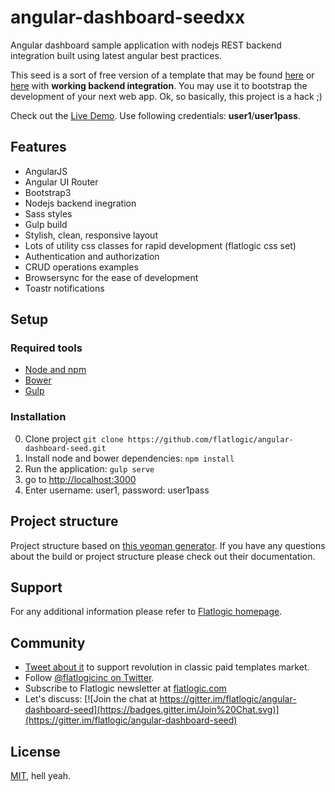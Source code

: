 # angular-dashboard-seedxx
Angular dashboard sample application with nodejs REST backend integration built using latest angular best practices. 

This seed is a sort of free version of a template that may be found [here](http://bootstrapbay.com/) or [here](http://themeforest.net/category/site-templates/admin-templates) with **working backend integration**. 
You may use it to bootstrap the development of your next web app. Ok, so basically, this project is a hack ;)

Check out the [Live Demo](http://angular-dashboard-seed.flatlogic.com). Use following credentials: <b>user1</b>/<b>user1pass</b>.

## Features
* AngularJS
* Angular UI Router
* Bootstrap3
* Nodejs backend inegration
* Sass styles
* Gulp build
* Stylish, clean, responsive layout
* Lots of utility css classes for rapid development (flatlogic css set)
* Authentication and authorization
* CRUD operations examples
* Browsersync for the ease of development
* Toastr notifications

## Setup

### Required tools
* [Node and npm](http://nodejs.org)
* [Bower](http://bower.io)
* [Gulp](http://gulpjs.com)

### Installation
0. Clone project `git clone https://github.com/flatlogic/angular-dashboard-seed.git`
1. Install node and bower dependencies: `npm install`
2. Run the application: `gulp serve`
3. go to [http://localhost:3000](http://localhost:3000)
4. Enter username: user1, password: user1pass

## Project structure
Project structure based on [this yeoman generator](https://github.com/Swiip/generator-gulp-angular). If you have any questions about the build or project structure please check out their documentation.

## Support
For any additional information please refer to [Flatlogic homepage](http://flatlogic.com). 

## Community
- [Tweet about it](https://twitter.com/intent/tweet?text=Amazing%20dashboard%20built%20with%20NodeJS,%20Angular%20and%20Bootstrap!&url=https://github.com/flatlogic/angular-dashboard-seed&via=flatlogicinc) to support revolution in classic paid templates market.
- Follow [@flatlogicinc on Twitter](https://twitter.com/flatlogicinc).
- Subscribe to Flatlogic newsletter at [flatlogic.com](http://flatlogic.com/)
- Let's discuss: [![Join the chat at https://gitter.im/flatlogic/angular-dashboard-seed](https://badges.gitter.im/Join%20Chat.svg)](https://gitter.im/flatlogic/angular-dashboard-seed)

## License

[MIT](https://github.com/flatlogic/angular-dashboard-seed/blob/master/LICENSE), hell yeah.
